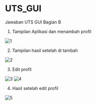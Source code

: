 # UTS_GUI
Jawaban UTS GUI Bagian B

1. Tampilan Aplikasi dan menambah profil

![1](https://user-images.githubusercontent.com/72694080/120763516-7fa50780-c541-11eb-97e5-ea80d1538957.PNG)

2. Tampilan hasil setelah di tambah

![2](https://user-images.githubusercontent.com/72694080/120763645-9fd4c680-c541-11eb-9a64-aaba9ba9f6bc.PNG)

3. Edit profil

![3](https://user-images.githubusercontent.com/72694080/120763708-aebb7900-c541-11eb-95c5-2fac27b0daee.PNG)
![4](https://user-images.githubusercontent.com/72694080/120763731-b5e28700-c541-11eb-9ea9-674f0db19c66.PNG)

4. Hasil setelah edit profil

![5](https://user-images.githubusercontent.com/72694080/120763787-c2ff7600-c541-11eb-90d5-53c3f1b79637.PNG)
